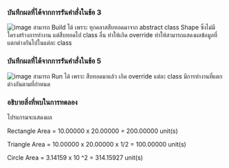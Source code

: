 ### บันทึกผลที่ได้จากการรันคำสั่งในข้อ 3
![image](https://github.com/VisawaPRO/03376836-OOP-2566-Lab-12/assets/144195555/44bf2278-7027-4c4c-b0bf-dc0806fca7f3)
สามารถ Build ได้ เพราะ ทุกคลาสสืบทอดมาจาก abstract class Shape ซึ่งไม่มีโครงสร้างการทำงาน แต่สืบทอดไป class อื่น ทำให้เกิด override ทำให้สามารถแสดงผลข้อมูลที่แตกต่างกันไปในแต่ละ class
### บันทึกผลที่ได้จากการรันคำสั่งในข้อ 5
![image](https://github.com/VisawaPRO/03376836-OOP-2566-Lab-12/assets/144195555/ae0b7888-368c-4c65-bad1-8f37b9fd6bfa)
สามารถ Run ได้ เพราะ สืบทอดมาแล้ว เกิด override แต่ละ class มีการทำงานที่แตกต่างกันตามที่กำหนด
### อธิบายสิ่งที่พบในการทดลอง
โปรแกรมจะแสดงผล

Rectangle Area = 10.00000 x 20.00000 = 200.00000 unit(s)

Triangle Area = 10.00000 x 20.00000 x 1/2 = 100.00000 unit(s)

Circle Area = 3.14159 x 10 ^2 = 314.15927 unit(s)




